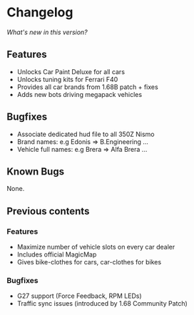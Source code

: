 # Changelog

*What's new in this version?*

## Features

- Unlocks Car Paint Deluxe for all cars
- Unlocks tuning kits for Ferrari F40
- Provides all car brands from 1.68B patch + fixes
- Adds new bots driving megapack vehicles

## Bugfixes

- Associate dedicated hud file to all 350Z Nismo
- Brand names: e.g Edonis => B.Engineering ...
- Vehicle full names: e.g Brera => Alfa Brera ...

## Known Bugs

None.

## Previous contents

### Features

- Maximize number of vehicle slots on every car dealer
- Includes official MagicMap
- Gives bike-clothes for cars, car-clothes for bikes

### Bugfixes

- G27 support (Force Feedback, RPM LEDs)
- Traffic sync issues (introduced by 1.68 Community Patch) 
